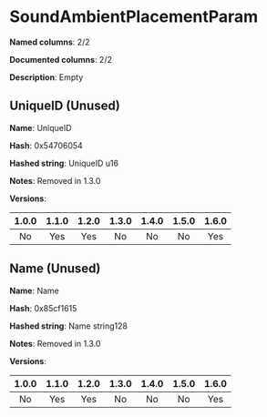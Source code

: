 # SoundAmbientPlacementParam
**Named columns**: 2/2

**Documented columns**: 2/2

**Description**: Empty
## UniqueID (Unused)

**Name**: UniqueID

**Hash**: 0x54706054

**Hashed string**: UniqueID u16

**Notes**: Removed in 1.3.0

**Versions**: 

 | 1.0.0 | 1.1.0 | 1.2.0 | 1.3.0 | 1.4.0 | 1.5.0 | 1.6.0
|:--:|:--:|:--:|:--:|:--:|:--:|:--:|
| No | Yes | Yes | No | No | No | Yes| 


## Name (Unused)

**Name**: Name

**Hash**: 0x85cf1615

**Hashed string**: Name string128

**Notes**: Removed in 1.3.0

**Versions**: 

 | 1.0.0 | 1.1.0 | 1.2.0 | 1.3.0 | 1.4.0 | 1.5.0 | 1.6.0
|:--:|:--:|:--:|:--:|:--:|:--:|:--:|
| No | Yes | Yes | No | No | No | Yes| 


